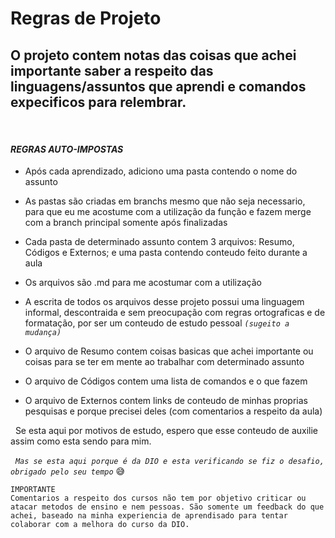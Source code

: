 # Regras de Projeto

## O projeto contem notas das coisas que achei importante saber a respeito das linguagens/assuntos que aprendi e comandos expecificos para relembrar.

&nbsp;
#### ***REGRAS AUTO-IMPOSTAS***

* Após cada aprendizado, adiciono uma pasta contendo o nome do assunto

* As pastas são criadas em branchs mesmo que não seja necessario, para que eu me acostume com a utilização da função e fazem merge com a branch principal somente após finalizadas

* Cada pasta de determinado assunto contem 3 arquivos: Resumo, Códigos e Externos; e uma pasta contendo conteudo feito durante a aula

* Os arquivos são .md para me acostumar com a utilização

* A escrita de todos os arquivos desse projeto possui uma linguagem informal, descontraida e sem preocupação com regras ortograficas e de formatação, por ser um conteudo de estudo pessoal *`(sugeito a mudança)`*

* O arquivo de Resumo contem coisas basicas que achei importante ou coisas para se ter em mente ao trabalhar com determinado assunto

* O arquivo de Códigos contem uma lista de comandos e o que fazem

* O arquivo de Externos contem links de conteudo de minhas proprias pesquisas e porque precisei deles (com comentarios a respeito da aula)

&nbsp;
Se esta aqui por motivos de estudo, espero que esse conteudo de auxilie assim como esta sendo para mim.

&nbsp;
*`Mas se esta aqui porque é da DIO e esta verificando se fiz o desafio, obrigado pelo seu tempo`* 😅
```
IMPORTANTE
Comentarios a respeito dos cursos não tem por objetivo criticar ou atacar metodos de ensino e nem pessoas. São somente um feedback do que achei, baseado na minha experiencia de aprendisado para tentar colaborar com a melhora do curso da DIO.
```
